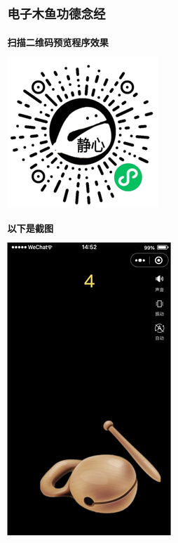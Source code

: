 # 电子木鱼功德念经

## 扫描二维码预览程序效果
![screenshot](./static/images/mp.jpeg)
## 以下是截图
![screenshot](./static/images/screen.png)
